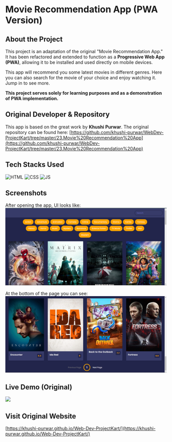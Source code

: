 # Movie Recommendation App (PWA Version)

## About the Project

This project is an adaptation of the original "Movie Recommendation App." It has been refactored and extended to function as a **Progressive Web App (PWA)**, allowing it to be installed and used directly on mobile devices.

This app will recommend you some latest movies in different genres. Here you can also search for the movie of your choice and enjoy watching it. Jump in to see more.

**This project serves solely for learning purposes and as a demonstration of PWA implementation.**

## Original Developer & Repository

This app is based on the great work by **Khushi Purwar**.
The original repository can be found here:
[https://github.com/khushi-purwar/WebDev-ProjectKart/tree/master/23.Movie%20Recommendation%20App](https://github.com/khushi-purwar/WebDev-ProjectKart/tree/master/23.Movie%20Recommendation%20App)

## Tech Stacks Used

![HTML](https://img.shields.io/badge/html5%20-%23E34F26.svg?&style=for-the-badge&logo=html5&logoColor=white)
![CSS](https://img.shields.io/badge/css3%20-%231572B6.svg?&style=for-the-badge&logo=css3&logoColor=white)
![JS](https://img.shields.io/badge/javascript%20-%23323330.svg?&style=for-the-badge&logo=javascript&logoColor=%23F7DF1E)

## Screenshots

After opening the app, UI looks like:
<img src="./Assets/media/ss1.png" />

At the bottom of the page you can see:
<img src="./Assets/media/ss2.png" />

## Live Demo (Original)

<img src="./Assets/media/final_61cf23d0f9d9ba005ae89da9_388276.gif" />

## Visit Original Website

[https://khushi-purwar.github.io/Web-Dev-ProjectKart/](https://khushi-purwar.github.io/Web-Dev-ProjectKart/)
